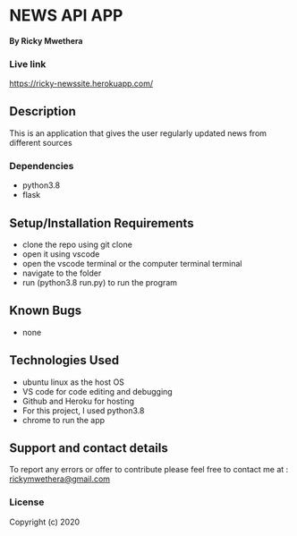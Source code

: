 # NEWS API APP

#### By Ricky Mwethera

### Live link
https://ricky-newssite.herokuapp.com/

## Description
This is an application that gives the user regularly updated news from different sources

### Dependencies
* python3.8
* flask

## Setup/Installation Requirements
* clone the repo using git clone
* open it using vscode
* open the vscode terminal or the computer terminal terminal
* navigate to the folder
* run (python3.8 run.py) to run the program
## Known Bugs
* none

## Technologies Used
* ubuntu linux as the host OS
* VS code for code editing and debugging
* Github and Heroku for hosting
* For this project, I used python3.8
* chrome to run the app
## Support and contact details
To report any errors or offer to contribute please feel free to contact me at : rickymwethera@gmail.com
### License
Copyright (c) 2020
